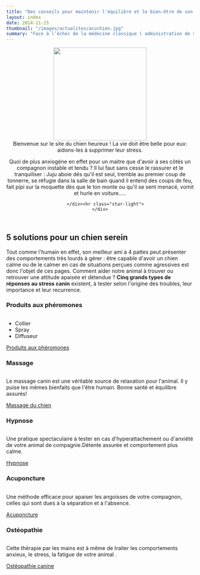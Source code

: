 ```yaml
---
title: "Des conseils pour maintenir l'équilibre et le bien-être de son chien"
layout: index
date: 2014-11-15
thumbnail: "/images/actualites/acuchien.jpg"
summary: "Face à l’échec de la médecine classique ( administration de stéroïdes et de relaxants musculaires ), l'acuponcture offre une solution alternative très efficace pour le traitement de l'arthrite. Cette thérapie est en train de conquérir de plus en plus adaptes aux US"
---
```


<!-- Header -->
<header>
    <div class="hero">
        <div class="row">
            <div class="col-lg-5">
                <img class="img-responsive" src="/images/accueilzenchien-4.jpg" style="height:250px; margin: 0 auto;" />
                <div class="intro-text">
                    <span class="name">Bienvenue sur le site du chien heureux ! La vie doit être belle pour eux: aidons-les à supprimer leur stress. </span>
                </div>
            </div>
            <div class="col-lg-7">
                <p>Quoi de plus anxiogéne en effet pour un maitre que d'avoir à ses côtés un compagnon instable et tendu ? Il
                    lui faut sans cesse le rassurer et le tranquiliser : Juju aboie dés qu'il est seul, tremble au premier coup
                    de tonnerre, se réfugie dans la salle de bain quand il entend des coups de feu, fait pipi sur la moquette
                    dès que le ton monte ou qu'il se sent menacé, vomit et hurle en voiture.....</p>
            </div>

        </div><hr class="star-light">
    </div>
</header>

<!-- Example row of columns -->
<div class="row macolumn" class="text-center">
	<div class="col-lg-12">
		<h2>5 solutions pour un chien serein</h2>
        <p>Tout comme l'humain en effet, son meilleur ami à 4 pattes peut présenter des comportements très lourds à gérer : être capable d'avoir un chien calme ou de le calmer en cas de situations perçues comme agressives est donc l'objet de ces pages. Comment aider notre animal à trouver ou retrouver une attitude apaisée et détendue ? <b>Cinq grands types de réponses au stress canin</b> existent, à tester selon l'origine des troubles, leur importance et leur recurrence.</p>
	</div>
	<div class="col-lg-6">
        <h3>Produits aux phéromones</h3>
        <img class="img-responsive" src="/images/pages/pheromones.jpg" alt="" />
		<ul>
			<li>Collier</li>
			<li>Spray</li>
			<li>Diffuseur</li>
		</ul>
		<p><a class="btn btn-default" href="/pages/produits">Produits aux phéromones</a></p>
	</div>
	<div class="col-lg-6">
		<h3>Massage</h3>
        <img class="img-responsive" src="/images/pages/massagechien.jpg" alt="" />
		<p>Le massage canin est une véritable source de relaxation pour l'animal. Il y puise les mêmes bienfaits que l'être humain. Bonne santé et équilibre assurés! </p>
		<p><a class="btn btn-default" href="/pages/massage">Massage du chien</a></p>
	</div>
    <div class="col-lg-6">
        <h3>Hypnose</h3>
        <img class="img-responsive" src="/images/pages/hypnosedog.jpg" alt="">
        <p>Une pratique spectaculaire à tester en cas d'hyperattachement ou d'anxiété de votre animal de compagnie.Détente assurée et comportement plus calme.</p>
        <p><a class="btn btn-default" href="/pages/hypnose">Hypnose</a></p>
    </div>
	<div class="col-lg-6">
		<h3>Acuponcture</h3>
        <img class="img-responsive" src="/images/pages/acudog.jpg" alt="" /> 
		<p>Une méthode efficace pour apaiser les angoisses de votre compagnon, celles qui sont dues à la séparation et à l'absence.</p>
		<p><a class="btn btn-default" href="/pages/acuponcture">Acuponcture</a></p>
	</div>
	<div class="col-lg-6">
		<h3>Ostéopathie</h3>
        <img class="img-responsive" src="/images/pages/osteodog.jpg" alt="" />
		<p>Cette thérapie par les mains est à même de traiter les comportements anxieux, le stress, la fatigue de votre animal .</p>
		<p><a class="btn btn-default" href="/pages/osteopathie">Ostéopathie canine</a></p>
	</div>
</div>
